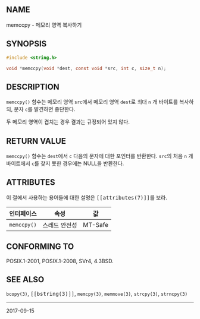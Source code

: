 ## NAME

memccpy - 메모리 영역 복사하기

## SYNOPSIS

```c
#include <string.h>

void *memccpy(void *dest, const void *src, int c, size_t n);
```

## DESCRIPTION

`memccpy()` 함수는 메모리 영역 `src`에서 메모리 영역 `dest`로 최대 `n` 개 바이트를 복사하되, 문자 `c`를 발견하면 중단한다.

두 메모리 영역이 겹치는 경우 결과는 규정되어 있지 않다.

## RETURN VALUE

`memccpy()` 함수는 `dest`에서 `c` 다음의 문자에 대한 포인터를 반환한다. `src`의 처음 `n` 개 바이트에서 `c`를 찾지 못한 경우에는 NULL을 반환한다.

## ATTRIBUTES

이 절에서 사용하는 용어들에 대한 설명은 <tt>[[attributes(7)]]</tt>를 보라.

| 인터페이스 | 속성 | 값 |
| --- | --- | --- |
| `memccpy()` | 스레드 안전성 | MT-Safe |

## CONFORMING TO

POSIX.1-2001, POSIX.1-2008, SVr4, 4.3BSD.

## SEE ALSO

`bcopy(3)`, <tt>[[bstring(3)]]</tt>, `memcpy(3)`, `memmove(3)`, `strcpy(3)`, `strncpy(3)`

----

2017-09-15

